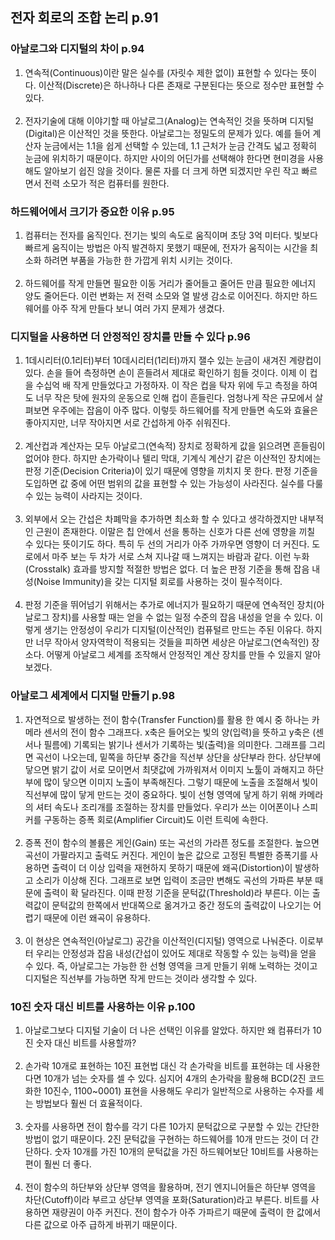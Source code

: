 ## 전자 회로의 조합 논리 p.91

### 아날로그와 디지털의 차이 p.94
1. 연속적(Continuous)이란 말은 실수를 (자릿수 제한 없이) 표현할 수 있다는 뜻이다. 이산적(Discrete)은 하나하나 다른 존재로 구분된다는 뜻으로 정수만 표현할 수 있다.
   <br/><br/>
2. 전자기술에 대해 이야기할 때 아날로그(Analog)는 연속적인 것을 뜻하며 디지털(Digital)은 이산적인 것을 뜻한다. 아날로그는 정밀도의 문제가 있다. 예를 들어 계산자 눈금에서는 1.1을 쉽게 선택할 수 있는데, 1.1 근처가 눈금 간격도 넓고 정확히 눈금에 위치하기 때문이다. 하지만 사이의 어딘가를 선택해야 한다면 현미경을 사용해도 알아보기 쉽진 않을 것이다. 물론 자를 더 크게 하면 되겠지만 우린 작고 빠르면서 전력 소모가 적은 컴퓨터를 원한다.

### 하드웨어에서 크기가 중요한 이유 p.95
1. 컴퓨터는 전자를 움직인다. 전기는 빛의 속도로 움직이며 초당 3억 미터다. 빛보다 빠르게 움직이는 방법은 아직 발견하지 못했기 때문에, 전자가 움직이는 시간을 최소화 하려면 부품을 가능한 한 가깝게 위치 시키는 것이다.
   <br/><br/>
2. 하드웨어를 작게 만들면 필요한 이동 거리가 줄어들고 줄어든 만큼 필요한 에너지 양도 줄어든다. 이런 변화는 저 전력 소모와 열 발생 감소로 이어진다. 하지만 하드웨어를 아주 작게 만들다 보니 여러 가지 문제가 생겼다.

### 디지털을 사용하면 더 안정적인 장치를 만들 수 있다 p.96
1. 1데시리터(0.1리터)부터 10데시리터(1리터)까지 잴수 있는 눈금이 새겨진 계량컵이 있다. 손을 들어 측정하면 손이 흔들려서 제대로 확인하기 힘들 것이다. 이제 이 컵을 수십억 배 작게 만들었다고 가정하자. 이 작은 컵을 탁자 위에 두고 측정을 하여도 너무 작은 탓에 원자의 운동으로 인해 컵이 흔들린다. 엄청나게 작은 규모에서 살펴보면 우주에는 잡음이 아주 많다. 이렇듯 하드웨어를 작게 만들면 속도와 효율은 좋아지지만, 너무 작아지면 서로 간섭하게 아주 쉬워진다.
   <br/><br/>
2. 계산컵과 계산자는 모두 아날로그(연속적) 장치로 정확하게 값을 읽으려면 흔들림이 없어야 한다. 하지만 손가락이나 텔리 막대, 기계식 계산기 같은 이산적인 장치에는 판정 기준(Decision Criteria)이 있기 때문에 영향을 끼치지 못 한다. 판정 기준을 도입하면 값 중에 어떤 범위의 값을 표현할 수 있는 가능성이 사라진다. 실수를 다룰 수 있는 능력이 사라지는 것이다.
   <br/><br/>
3. 외부에서 오는 간섭은 차폐막을 추가하면 최소화 할 수 있다고 생각하겠지만 내부적인 근원이 존재한다. 이말은 칩 안에서 선을 통하는 신호가 다른 선에 영향을 끼칠 수 있다는 뜻이기도 하다. 특히 두 선의 거리가 아주 가까우면 영향이 더 커진다. 도로에서 마주 보는 두 차가 서로 스쳐 지나갈 때 느껴지는 바람과 같다. 이런 누화(Crosstalk) 효과를 방지할 적절한 방법은 없다. 더 높은 판정 기준을 통해 잡음 내성(Noise Immunity)을 갖는 디지털 회로를 사용하는 것이 필수적이다.
   <br/><br/>
4. 판정 기준을 뛰어넘기 위해서는 추가로 에너지가 필요하기 때문에 연속적인 장치(아날로그 장치)를 사용할 때는 얻을 수 없는 일정 수준의 잡음 내성을 얻을 수 있다. 이렇게 생기는 안정성이 우리가 디지털(이산적인) 컴퓨털르 만드는 주된 이유다. 하지만 너무 작아서 양자역학이 적용되는 것들을 피하면 세상은 아날로그(연속적인) 장소다. 어떻게 아날로그 세계를 조작해서 안정적인 계산 장치를 만들 수 있을지 알아보겠다.

### 아날로그 세계에서 디지털 만들기 p.98
1. 자연적으로 발생하는 전이 함수(Transfer Function)를 활용 한 예시 중 하나는 카메라 센서의 전이 함수 그래프다. x축은 들어오는 빛의 양(입력)을 뜻하고 y축은 (센서나 필름에) 기록되는 밝기나 센서가 기록하는 빛(출력)을 의미한다. 그래프를 그리면 곡선이 나오는데, 밑쪽을 하단부 중간을 직선부 상단을 상단부라 한다. 상단부에 닿으면 밝기 값이 서로 모이면서 최댓값에 가까워져서 이미지 노툴이 과해지고 하단부에 많이 닿으면 이미지 노출이 부족해진다. 그렇기 때문에 노출을 조절해서 빛이 직선부에 많이 닿게 만드는 것이 중요하다. 빛이 선형 영역에 닿게 하기 위해 카메라의 셔터 속도나 조리개를 조절하는 장치를 만들었다. 우리가 쓰는 이어폰이나 스피커를 구동하는 증폭 회로(Amplifier Circuit)도 이런 트릭에 속한다.
   <br/><br/>
2. 증폭 전이 함수의 볼륨은 게인(Gain) 또는 곡선의 가라픈 정도를 조절한다. 높으면 곡선이 가팔라지고 출력도 커진다. 게인이 높은 값으로 고정된 특별한 증폭기를 사용하면 출력이 더 이상 입력을 재현하지 못하기 때문에 왜곡(Distortion)이 발생하고 소리가 이상해 진다. 그래프로 보면 입력이 조금만 변해도 곡선의 가파른 부분 때문에 출력이 확 달라진다. 이때 판정 기준을 문턱값(Threshold)라 부른다. 이는 출력값이 문턱값의 한쪽에서 반대쪽으로 옮겨가고 중간 정도의 출력값이 나오기는 어렵기 때문에 이런 왜곡이 유용하다.
   <br/><br/>
3. 이 현상은 연속적인(아날로그) 공간을 이산적인(디지털) 영역으로 나눠준다. 이로부터 우리는 안정성과 잡음 내성(간섭이 있어도 제대로 작동할 수 있는 능력)을 얻을 수 있다. 즉, 아날로그는 가능한 한 선형 영역을 크게 만들기 위해 노력하는 것이고 디지털은 직선부를 가능하면 작게 만드는 것이라 생각할 수 있다.


### 10진 숫자 대신 비트를 사용하는 이유 p.100
1. 아날로그보다 디지털 기술이 더 나은 선택인 이유를 알았다. 하지만 왜 컴퓨터가 10진 숫자 대신 비트를 사용할까?
   <br/><br/>
2. 손가락 10개로 표현하는 10진 표현법 대신 각 손가락을 비트를 표현햐는 데 사용한다면 10개가 넘는 숫자를 셀 수 있다. 심지어 4개의 손가락을 활용해 BCD(2진 코드화한 10진수, 1100~0001) 표현을 사용해도 우리가 일반적으로 사용하는 수자를 세는 방법보다 훨씬 더 효율적이다.
   <br/><br/>
3. 숫자를 사용하면 전이 함수를 각기 다른 10가지 문턱값으로 구분할 수 있는 간단한 방법이 없기 때문이다. 2진 문턱값을 구현하는 하드웨어를 10개 만드는 것이 더 간단하다. 숫자 10개를 가진 10개의 문턱값을 가진 하드웨어보단 10비트를 사용하는 편이 훨씬 더 좋다.
   <br/><br/>
4. 전이 함수의 하단부와 상단부 영역을 활용하며, 전기 엔지니어들은 하단부 영역을 차단(Cutoff)이라 부르고 상단부 영역을 포화(Saturation)라고 부른다. 비트를 사용하면 재량권이 아주 커진다. 전이 함수가 아주 가파르기 때문에 출력이 한 값에서 다른 값으로 아주 급하게 바뀌기 때문이다.